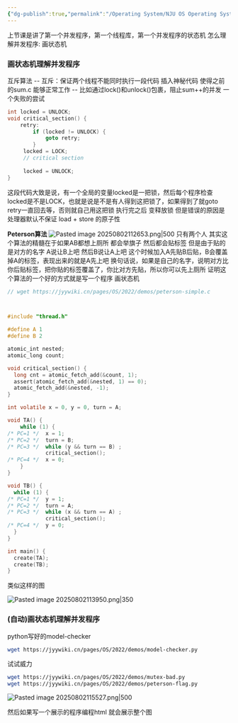 ```yaml
---
{"dg-publish":true,"permalink":"/Operating System/NJU OS Operating System Design and Implementation/Lecture 04 理解并发程序执行/","dgPassFrontmatter":true,"noteIcon":"","created":"2025-08-02T10:40:31.062+08:00","updated":"2025-08-02T11:55:50.107+08:00"}
---
```


上节课是讲了第一个并发程序，第一个线程库，第一个并发程序的状态机
怎么理解并发程序: 画状态机
### 画状态机理解并发程序
互斥算法 -- 互斥：保证两个线程不能同时执行一段代码
插入神秘代码 使得之前的sum.c 能够正常工作 -- 比如通过lock()和unlock()包裹，阻止sum++的并发 
一个失败的尝试
```c
int locked = UNLOCK; 
void critical_section() { 
	retry: 
		if (locked != UNLOCK) { 
			goto retry; 
		}
	 locked = LOCK; 
	 // critical section 
	 
	 locked = UNLOCK; 
}
```
这段代码大致是说，有一个全局的变量locked是一把锁，然后每个程序检查locked是不是LOCK，也就是说是不是有人得到这把锁了，如果得到了就goto retry一直回去等，否则就自己用这把锁 执行完之后 变释放锁
但是错误的原因是 处理器默认不保证 load + store 的原子性

**Peterson算法**
![Pasted image 20250802112653.png|500](/img/user/accessory/Pasted%20image%2020250802112653.png)
只有两个人
其实这个算法的精髓在于如果AB都想上厕所 都会举旗子 然后都会贴标签 但是由于贴的是对方的名字 A说让B上吧 然后B说让A上吧 这个时候加入A先贴B后贴，B会覆盖掉A的标签，表现出来的就是A先上吧
换句话说，如果是自己的名字，说明对方比你后贴标签，把你贴的标签覆盖了，你比对方先贴，所以你可以先上厕所
证明这个算法的一个好的方式就是写一个程序 画状态机
```c
// wget https://jyywiki.cn/pages/OS/2022/demos/peterson-simple.c



#include "thread.h"

#define A 1
#define B 2

atomic_int nested;
atomic_long count;

void critical_section() {
  long cnt = atomic_fetch_add(&count, 1);
  assert(atomic_fetch_add(&nested, 1) == 0);
  atomic_fetch_add(&nested, -1);
}

int volatile x = 0, y = 0, turn = A;

void TA() {
    while (1) {
/* PC=1 */  x = 1;
/* PC=2 */  turn = B;
/* PC=3 */  while (y && turn == B) ;
            critical_section();
/* PC=4 */  x = 0;
    }
}

void TB() {
  while (1) {
/* PC=1 */  y = 1;
/* PC=2 */  turn = A;
/* PC=3 */  while (x && turn == A) ;
            critical_section();
/* PC=4 */  y = 0;
  }
}

int main() {
  create(TA);
  create(TB);
}
```

类似这样的图

![Pasted image 20250802113950.png|350](/img/user/accessory/Pasted%20image%2020250802113950.png)
### (自动)画状态机理解并发程序
python写好的model-checker
```bash
wget https://jyywiki.cn/pages/OS/2022/demos/model-checker.py
```

试试威力
```bash
wget https://jyywiki.cn/pages/OS/2022/demos/mutex-bad.py
wget https://jyywiki.cn/pages/OS/2022/demos/peterson-flag.py
```

![Pasted image 20250802115527.png|500](/img/user/accessory/Pasted%20image%2020250802115527.png)

然后如果写一个展示的程序编程html 就会展示整个图